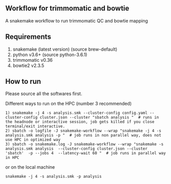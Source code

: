 ## Workflow for trimmomatic and bowtie
A snakemake workflow to run trimmomatic QC and bowtie mapping

## Requirements

1) snakemake (latest version) (source brew-default)
2) python v3.6+ (source python-3.6.1)
3) trimmomatic v0.36
4) bowtie2 v2.3.5

## How to run

Please source all the softwares first.

Different ways to run on the HPC (number 3 recommended)
```
1) snakemake -j 4 -s analysis.smk --cluster-config config.yaml --cluster-config cluster.json --cluster "sbatch analysis "  # runs in the headnode or interactive session, job gets killed if you close terminal/exit interactive.
2) sbatch -o logfile -J snakemake-workflow --wrap "snakemake -j 4 -s analysis.smk analysis -p "  # job runs in non parallel way, does not use HPC in optimized way
3) sbatch -o snakemake.log -J snakemake-workflow --wrap "snakemake -s analysis.smk analysis  --cluster-config cluster.json --cluster 'sbatch'  -p --jobs 4  --latency-wait 60 "  # job runs in parallel way in HPC
```

or on the local machine

```
snakemake -j 4 -s analysis.smk -p analysis
```
